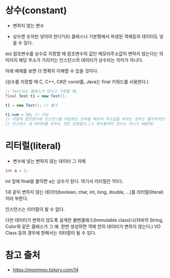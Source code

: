 # 상수(constant)

- 변하지 않는 변수

- 상수엔 숫자만 넣어야 한다?(X) 클래스나 기본형에서 파생된 객체등의 데이터도 넣을 수 있다.

ex) 참조변수를 상수로 지정할 때 참조변수의 값인 메모리주소값이 변하지 않는다는 의미이지 해당 주소가 가리키는 인스턴스의 데이터가 상수라는 의미가 아니다.

아래 예제를 보면 더 명확히 이해할 수 있을 것이다.

(상수를 지정할 때 C, C++, C#은 const를, Java는 final 키워드를 사용한다.)

```java
// Test라는 클래스가 있다고 가정할 때,
final Test t1 = new Test();

t1 = new Test(); // 불가

t1.num = 10; // 가능
// 이렇게 참조변수에 인스턴스를 대입하는 것처럼 메모리 주소값을 바꾸는 경우는 불가하지만
// 인스턴스 내 데이터를 바꾸는 것은 상관없다.(그 변수들까지 상수는 아니기 때문에)
```

# 리터럴(literal)

- 변수에 넣는 변하지 않는 데이터 그 자체

```java
int a = 1;
```

int 앞에 final을 붙이면 a는 상수가 된다.
여기서 리터럴은 1이다.

1과 같이 변하지 않는 데이터(boolean, char, int, long, double, ...)를 리터럴(literal)이라 부른다.

인스턴스는 리터럴이 될 수 없다.

다만 데이터가 변하지 않도록 설계한 불변클래스(Immutable class)나(자바의 String, Color와 같은 클래스가 그 예. 한번 생성하면 객체 안의 데이터가 변하지 않는다.) VO Class 등의 경우에 한해서는 리터럴이 될 수 있다.

# 참고 출처

- https://mommoo.tistory.com/14
